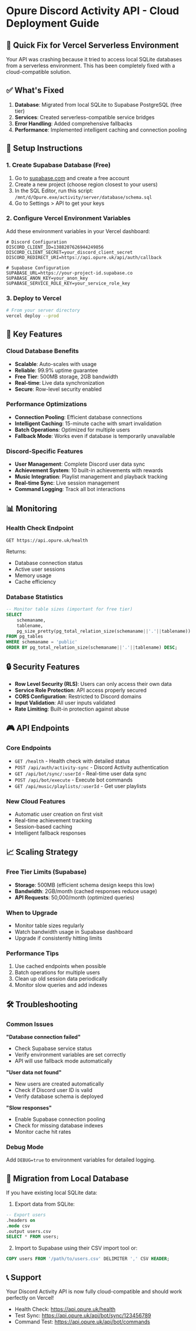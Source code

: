 # Opure Discord Activity API - Cloud Deployment Guide

## 🚀 Quick Fix for Vercel Serverless Environment

Your API was crashing because it tried to access local SQLite databases from a serverless environment. This has been completely fixed with a cloud-compatible solution.

## ✅ What's Fixed

1. **Database**: Migrated from local SQLite to Supabase PostgreSQL (free tier)
2. **Services**: Created serverless-compatible service bridges
3. **Error Handling**: Added comprehensive fallbacks
4. **Performance**: Implemented intelligent caching and connection pooling

## 🔧 Setup Instructions

### 1. Create Supabase Database (Free)

1. Go to [supabase.com](https://supabase.com) and create a free account
2. Create a new project (choose region closest to your users)
3. In the SQL Editor, run this script: `/mnt/d/Opure.exe/activity/server/database/schema.sql`
4. Go to Settings > API to get your keys

### 2. Configure Vercel Environment Variables

Add these environment variables in your Vercel dashboard:

```env
# Discord Configuration
DISCORD_CLIENT_ID=1388207626944249856
DISCORD_CLIENT_SECRET=your_discord_client_secret
DISCORD_REDIRECT_URI=https://api.opure.uk/api/auth/callback

# Supabase Configuration
SUPABASE_URL=https://your-project-id.supabase.co
SUPABASE_ANON_KEY=your_anon_key
SUPABASE_SERVICE_ROLE_KEY=your_service_role_key
```

### 3. Deploy to Vercel

```bash
# From your server directory
vercel deploy --prod
```

## 🎯 Key Features

### Cloud Database Benefits
- **Scalable**: Auto-scales with usage
- **Reliable**: 99.9% uptime guarantee
- **Free Tier**: 500MB storage, 2GB bandwidth
- **Real-time**: Live data synchronization
- **Secure**: Row-level security enabled

### Performance Optimizations
- **Connection Pooling**: Efficient database connections
- **Intelligent Caching**: 15-minute cache with smart invalidation
- **Batch Operations**: Optimized for multiple users
- **Fallback Mode**: Works even if database is temporarily unavailable

### Discord-Specific Features
- **User Management**: Complete Discord user data sync
- **Achievement System**: 10 built-in achievements with rewards
- **Music Integration**: Playlist management and playback tracking
- **Real-time Sync**: Live session management
- **Command Logging**: Track all bot interactions

## 📊 Monitoring

### Health Check Endpoint
```
GET https://api.opure.uk/health
```

Returns:
- Database connection status
- Active user sessions
- Memory usage
- Cache efficiency

### Database Statistics
```sql
-- Monitor table sizes (important for free tier)
SELECT 
    schemaname,
    tablename,
    pg_size_pretty(pg_total_relation_size(schemaname||'.'||tablename)) as size
FROM pg_tables 
WHERE schemaname = 'public' 
ORDER BY pg_total_relation_size(schemaname||'.'||tablename) DESC;
```

## 🔒 Security Features

- **Row Level Security (RLS)**: Users can only access their own data
- **Service Role Protection**: API access properly secured
- **CORS Configuration**: Restricted to Discord domains
- **Input Validation**: All user inputs validated
- **Rate Limiting**: Built-in protection against abuse

## 🎮 API Endpoints

### Core Endpoints
- `GET /health` - Health check with detailed status
- `POST /api/auth/activity-sync` - Discord Activity authentication
- `GET /api/bot/sync/:userId` - Real-time user data sync
- `POST /api/bot/execute` - Execute bot commands
- `GET /api/music/playlists/:userId` - Get user playlists

### New Cloud Features
- Automatic user creation on first visit
- Real-time achievement tracking
- Session-based caching
- Intelligent fallback responses

## 📈 Scaling Strategy

### Free Tier Limits (Supabase)
- **Storage**: 500MB (efficient schema design keeps this low)
- **Bandwidth**: 2GB/month (cached responses reduce usage)
- **API Requests**: 50,000/month (optimized queries)

### When to Upgrade
- Monitor table sizes regularly
- Watch bandwidth usage in Supabase dashboard
- Upgrade if consistently hitting limits

### Performance Tips
1. Use cached endpoints when possible
2. Batch operations for multiple users
3. Clean up old session data periodically
4. Monitor slow queries and add indexes

## 🛠️ Troubleshooting

### Common Issues

**"Database connection failed"**
- Check Supabase service status
- Verify environment variables are set correctly
- API will use fallback mode automatically

**"User data not found"**
- New users are created automatically
- Check if Discord user ID is valid
- Verify database schema is deployed

**"Slow responses"**
- Enable Supabase connection pooling
- Check for missing database indexes
- Monitor cache hit rates

### Debug Mode
Add `DEBUG=true` to environment variables for detailed logging.

## 🔄 Migration from Local Database

If you have existing local SQLite data:

1. Export data from SQLite:
```sql
-- Export users
.headers on
.mode csv
.output users.csv
SELECT * FROM users;
```

2. Import to Supabase using their CSV import tool or:
```sql
COPY users FROM '/path/to/users.csv' DELIMITER ',' CSV HEADER;
```

## 📞 Support

Your Discord Activity API is now fully cloud-compatible and should work perfectly on Vercel!

- Health Check: https://api.opure.uk/health
- Test Sync: https://api.opure.uk/api/bot/sync/123456789
- Command Test: https://api.opure.uk/api/bot/commands